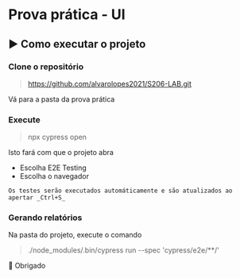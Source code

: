 # Prova prática - UI

## ▶ Como executar o projeto

 ### Clone o repositório
 
 > https://github.com/alvarolopes2021/S206-LAB.git
 
 Vá para a pasta da prova prática

 ### Execute
 
  > npx cypress open 
 
Isto fará com que o projeto abra

  * Escolha E2E Testing
  * Escolha o navegador

```
Os testes serão executados automáticamente e são atualizados ao apertar _Ctrl+S_ 

```

### Gerando relatórios

Na pasta do projeto, execute o comando

> ./node_modules/.bin/cypress run --spec 'cypress/e2e/**/'


🙏 Obrigado